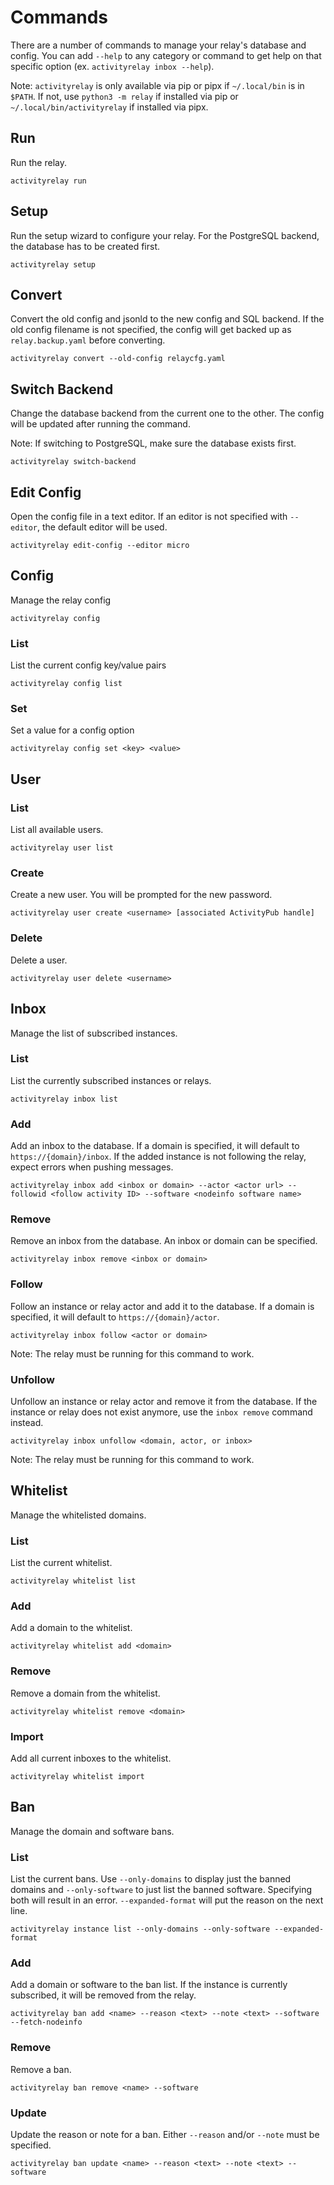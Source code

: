 # Commands

There are a number of commands to manage your relay's database and config. You can add `--help` to
any category or command to get help on that specific option (ex. `activityrelay inbox --help`).

Note: `activityrelay` is only available via pip or pipx if `~/.local/bin` is in `$PATH`. If not,
use `python3 -m relay` if installed via pip or `~/.local/bin/activityrelay` if installed via pipx.


## Run

Run the relay.

	activityrelay run


## Setup

Run the setup wizard to configure your relay. For the PostgreSQL backend, the database has to be
created first.

	activityrelay setup


## Convert

Convert the old config and jsonld to the new config and SQL backend. If the old config filename is
not specified, the config will get backed up as `relay.backup.yaml` before converting.

	activityrelay convert --old-config relaycfg.yaml


## Switch Backend

Change the database backend from the current one to the other. The config will be updated after
running the command.

Note: If switching to PostgreSQL, make sure the database exists first.

	activityrelay switch-backend


## Edit Config

Open the config file in a text editor. If an editor is not specified with `--editor`, the default
editor will be used.

	activityrelay edit-config --editor micro


## Config

Manage the relay config

	activityrelay config


### List

List the current config key/value pairs

	activityrelay config list


### Set

Set a value for a config option

	activityrelay config set <key> <value>


## User

### List

List all available users.

	activityrelay user list


### Create

Create a new user. You will be prompted for the new password.

	activityrelay user create <username> [associated ActivityPub handle]


### Delete

Delete a user.

	activityrelay user delete <username>


## Inbox

Manage the list of subscribed instances.


### List

List the currently subscribed instances or relays.

	activityrelay inbox list


### Add

Add an inbox to the database. If a domain is specified, it will default to `https://{domain}/inbox`.
If the added instance is not following the relay, expect errors when pushing messages.

	activityrelay inbox add <inbox or domain> --actor <actor url> --followid <follow activity ID> --software <nodeinfo software name>


### Remove

Remove an inbox from the database. An inbox or domain can be specified.

	activityrelay inbox remove <inbox or domain>


### Follow

Follow an instance or relay actor and add it to the database. If a domain is specified, it will
default to `https://{domain}/actor`.

	activityrelay inbox follow <actor or domain>

Note: The relay must be running for this command to work.


### Unfollow

Unfollow an instance or relay actor and remove it from the database. If the instance or relay does
not exist anymore, use the `inbox remove` command instead.

	activityrelay inbox unfollow <domain, actor, or inbox>

Note: The relay must be running for this command to work.


## Whitelist

Manage the whitelisted domains.


### List

List the current whitelist.

	activityrelay whitelist list


### Add

Add a domain to the whitelist.

	activityrelay whitelist add <domain>


### Remove

Remove a domain from the whitelist.

	activityrelay whitelist remove <domain>


### Import

Add all current inboxes to the whitelist.

	activityrelay whitelist import


## Ban

Manage the domain and software bans.


### List

List the current bans. Use `--only-domains` to display just the banned domains and `--only-software`
to just list the banned software. Specifying both will result in an error. `--expanded-format` will
put the reason on the next line.

	activityrelay instance list --only-domains --only-software --expanded-format


### Add

Add a domain or software to the ban list. If the instance is currently subscribed, it will be removed
from the relay.

	activityrelay ban add <name> --reason <text> --note <text> --software --fetch-nodeinfo


### Remove

Remove a ban.

	activityrelay ban remove <name> --software


### Update

Update the reason or note for a ban. Either `--reason` and/or `--note` must be specified.

	activityrelay ban update <name> --reason <text> --note <text> --software
